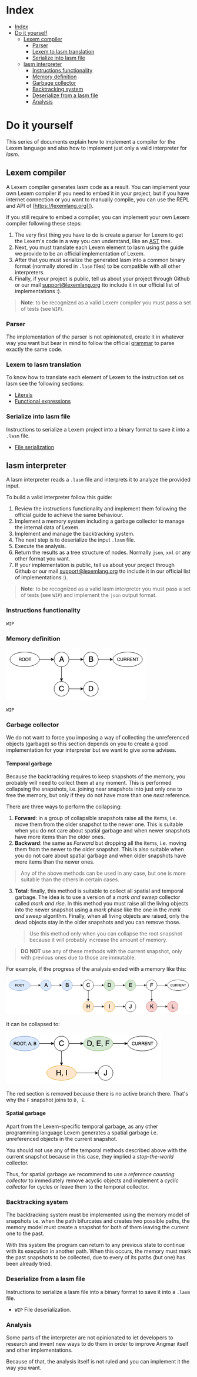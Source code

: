 # Index

- [Index](#Index)
- [Do it yourself](#Do-it-yourself)
  - [Lexem compiler](#Lexem-compiler)
    - [Parser](#Parser)
    - [Lexem to lasm translation](#Lexem-to-lasm-translation)
    - [Serialize into lasm file](#Serialize-into-lasm-file)
  - [lasm interpreter](#lasm-interpreter)
    - [Instructions functionality](#Instructions-functionality)
    - [Memory definition](#Memory-definition)
    - [Garbage collector](#Garbage-collector)
    - [Backtracking system](#Backtracking-system)
    - [Deserialize from a lasm file](#Deserialize-from-a-lasm-file)
    - [Analysis](#Analysis)

# Do it yourself

This series of documents explain how to implement a compiler for the Lexem language and also how to implement just only a valid interpreter for _lasm_.

## Lexem compiler

A Lexem compiler generates lasm code as a result. You can implement your own Lexem compiler if you need to embed it in your project, but if you have internet connection or you want to manually compile, you can use the REPL and API of [https://lexemlang.org]().

If you still require to embed a compiler, you can implement your own Lexem compiler following these steps:

1. The very first thing you have to do is create a parser for Lexem to get the Lexem's code in a way you can understand, like an [AST](https://en.wikipedia.org/wiki/Abstract_syntax_tree) tree.
2. Next, you must translate each Lexem element to lasm using the guide we provide to be an official implementation of Lexem.
3. After that you must serialize the generated lasm into a common binary format (normally stored in `.lasm` files) to be compatible with all other interpreters.
4. Finally, if your project is public, tell us about your project through Github or our mail support@lexemlang.org tto include it in our official list of implementations :).

> **Note**: to be recognized as a valid Lexem compiler you must pass a set of tests (see `WIP`).

### Parser

The implementation of the parser is not opinionated, create it in whatever way you want but bear in mind to follow the official [grammar](.grammar/README.md) to parse exactly the same code.

### Lexem to lasm translation

To know how to translate each element of Lexem to the instruction set os lasm see the following sections:

- [Literals](lasm/translation/literals.md)
- [Functional expressions](lasm/translation/functional_expressions.md)

### Serialize into lasm file

Instructions to serialize a Lexem project into a binary format to save it into a `.lasm` file.

- [File serialization](lasm/file_serialization.md)

## lasm interpreter

A lasm interpreter reads a `.lasm` file and interprets it to analyze the provided input.

To build a valid interpreter follow this guide:

1. Review the instructions functionality and implement them following the official guide to achieve the same behaviour.
2. Implement a memory system including a garbage collector to manage the internal data of Lexem.
3. Implement and manage the backtracking system.
4. The next step is to deserialize the input `.lasm` file.
5. Execute the analysis.
6. Return the results as a tree structure of nodes. Normally `json`, `xml` or any other format you want.
7. If your implementation is public, tell us about your project through Github or our mail support@lexemlang.org tto include it in our official list of implementations :).

> **Note**: to be recognized as a valid lasm interpreter you must pass a set of tests (see `WIP`) and implement the `json` output format.

### Instructions functionality

`WIP`

### Memory definition

![memory example](img/memory_example.png)

`WIP`

### Garbage collector

We do not want to force you imposing a way of collecting the unreferenced objects (garbage) so this section depends on you to create
a good implementation for your interpreter but we want to give some advises.

#### Temporal garbage

Because the backtracking requires to keep snapshots of the memory, you probably will need to collect them at any moment. This is performed collapsing the snapshots, i.e. joining near snapshots into just only one to free the memory, but only if they do not have more than one _next_ reference.

There are three ways to perform the collapsing:

1. **Forward**: in a group of collapsible snapshots raise all the items, i.e. move them from the older snapshot to the newer one. This is suitable when you do not care about spatial garbage and when newer snapshots have more items than the older ones.
2. **Backward**: the same as _Forward_ but dropping all the items, i.e. moving them from the newer to the older snapshot. This is also suitable when you do not care about spatial garbage and when older snapshots have more items than the newer ones.

> Any of the above methods can be used in any case, but one is more suitable than the others in certain cases.

3. **Total**: finally, this method is suitable to collect all spatial and temporal garbage. The idea is to use a version of a _mark and sweep_ collector called _mark and rise_. In this method you must raise all the living objects into the newer snapshot using a _mark_ phase like the one in the _mark and sweep_ algorithm. Finally, when all living objects are raised, only the dead objects stay in the older snapshots and you can remove those.

    > Use this method only when you can collapse the root snapshot because it will probably increase the amount of memory.

> **DO NOT** use any of these methods with the current snapshot, only with previous ones due to those are immutable.

For example, if the progress of the analysis ended with a memory like this:

![garbage example](img/garbage_example.png)

It can be collapsed to:

![garbage example](img/garbage_example_collapsed.png)

The red section is removed because there is no active branch there. That's why the `F` snapshot joins to `D, E`.

#### Spatial garbage

Apart from the Lexem-specific temporal garbage, as any other programming language Lexem generates a spatial garbage i.e. unreferenced objects in the current snapshot.

You should not use any of the temporal methods described above with the current snapshot because in this case, they implied a _stop-the-world_ collector.

Thus, for spatial garbage we recommend to use a _reference counting collector_ to immediately remove acyclic objects and implement a _cyclic collector_ for cycles or leave them to the temporal collector.


### Backtracking system

The backtracking system must be implemented using the memory model of snapshots i.e. when the path bifurcates and creates two possible paths, the memory model must create a snapshot for both of them leaving the current one to the past.

With this system the program can return to any previous state to continue with its execution in another path. When this occurs, the memory must mark the past snapshots to be collected, due to every of its paths (but one) has been already tried.

### Deserialize from a lasm file

Instructions to serialize a lasm file into a binary format to save it into a `.lasm` file.

- `WIP` File deserialization.

### Analysis

Some parts of the interpreter are not opinionated to let developers to research and invent new ways to do them in order to improve Angmar itself and other implementations.

Because of that, the analysis itself is not ruled and you can implement it the way you want.

